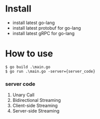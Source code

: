 # Install
- install latest go-lang
- install latest protobuf for go-lang
- install latest gRPC for go-lang

# How to use

```shell
$ go build .\main.go
$ go run .\main.go -server={server_code}
```

### server code
1. Unary Call
2. Bidirectional Streaming
3. Client-side Streaming
4. Server-side Streaming
